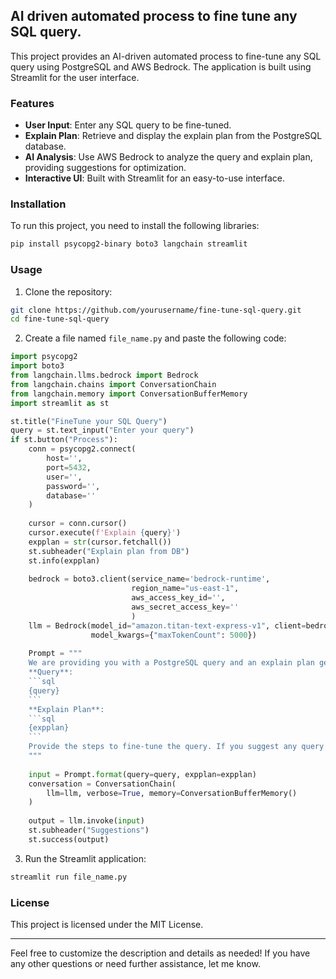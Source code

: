 ## AI driven automated process to fine tune any SQL query.

This project provides an AI-driven automated process to fine-tune any SQL query using PostgreSQL and AWS Bedrock. The application is built using Streamlit for the user interface.

### Features

- **User Input**: Enter any SQL query to be fine-tuned.
- **Explain Plan**: Retrieve and display the explain plan from the PostgreSQL database.
- **AI Analysis**: Use AWS Bedrock to analyze the query and explain plan, providing suggestions for optimization.
- **Interactive UI**: Built with Streamlit for an easy-to-use interface.

### Installation

To run this project, you need to install the following libraries:

```bash
pip install psycopg2-binary boto3 langchain streamlit
```

### Usage

1. Clone the repository:

```bash
git clone https://github.com/yourusername/fine-tune-sql-query.git
cd fine-tune-sql-query
```

2. Create a file named `file_name.py` and paste the following code:

```python
import psycopg2
import boto3
from langchain.llms.bedrock import Bedrock
from langchain.chains import ConversationChain
from langchain.memory import ConversationBufferMemory
import streamlit as st

st.title("FineTune your SQL Query")
query = st.text_input("Enter your query")
if st.button("Process"):
    conn = psycopg2.connect(
        host='',
        port=5432,
        user='',
        password='',
        database=''
    )
    
    cursor = conn.cursor()
    cursor.execute(f'Explain {query}')
    expplan = str(cursor.fetchall())
    st.subheader("Explain plan from DB")
    st.info(expplan)
    
    bedrock = boto3.client(service_name='bedrock-runtime',
                           region_name="us-east-1",
                           aws_access_key_id='',
                           aws_secret_access_key=''
                           )
    llm = Bedrock(model_id="amazon.titan-text-express-v1", client=bedrock,
                  model_kwargs={"maxTokenCount": 5000})
    
    Prompt = """
    We are providing you with a PostgreSQL query and an explain plan generated with the `EXPLAIN` statement from a PostgreSQL DB. Analyze the query with the explain plan to fine-tune the query. Mention all the specific steps that need to be taken to fine-tune the query. If modification of the query is possible, provide the modified query. If no modification is required, indicate so.
    **Query**:
    ```sql
    {query}
    ```
    **Explain Plan**:
    ```sql
    {expplan}
    ```
    Provide the steps to fine-tune the query. If you suggest any query modifications, use proper spacing so it's easy to distinguish.
    """
    
    input = Prompt.format(query=query, expplan=expplan)
    conversation = ConversationChain(
        llm=llm, verbose=True, memory=ConversationBufferMemory()
    )
    
    output = llm.invoke(input)
    st.subheader("Suggestions")
    st.success(output)
```

3. Run the Streamlit application:

```bash
streamlit run file_name.py
```

### License

This project is licensed under the MIT License.

---

Feel free to customize the description and details as needed! If you have any other questions or need further assistance, let me know.
